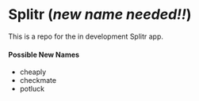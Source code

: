 # Splitr (*new name needed!!*)

This is a repo for the in development Splitr app.

#### Possible New Names
* cheaply
* checkmate
* potluck

